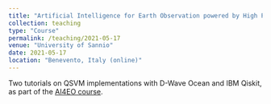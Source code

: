 ```yaml
---
title: "Artificial Intelligence for Earth Observation powered by High Performance Computing and Quantum Computing"
collection: teaching
type: "Course"
permalink: /teaching/2021-05-17
venue: "University of Sannio"
date: 2021-05-17
location: "Benevento, Italy (online)"
---
```


Two tutorials on QSVM implementations with D-Wave Ocean and IBM Qiskit, as part of the [AI4EO course](https://www.gabriele-cavallaro.com/teaching/course-artificial-intelligence-earth-observation-high-performance-computing-quantum-computing-2021).